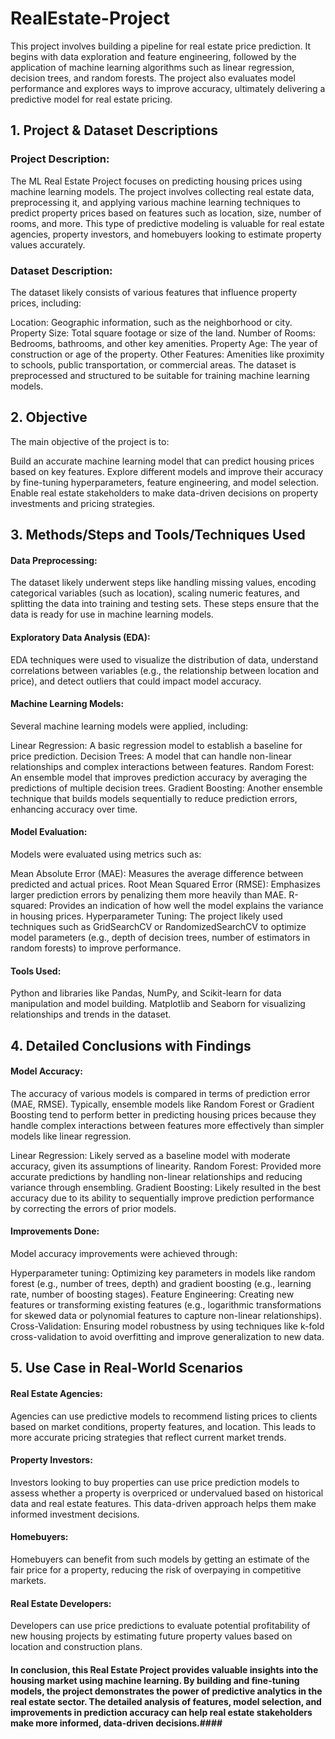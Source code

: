 # RealEstate-Project
This project involves building a pipeline for real estate price prediction. It begins with data exploration and feature engineering, followed by the application of machine learning algorithms such as linear regression, decision trees, and random forests. The project also evaluates model performance and explores ways to improve accuracy, ultimately delivering a predictive model for real estate pricing.

## 1. Project & Dataset Descriptions
### Project Description:
The ML Real Estate Project focuses on predicting housing prices using machine learning models. The project involves collecting real estate data, preprocessing it, and applying various machine learning techniques to predict property prices based on features such as location, size, number of rooms, and more. This type of predictive modeling is valuable for real estate agencies, property investors, and homebuyers looking to estimate property values accurately.

### Dataset Description:
The dataset likely consists of various features that influence property prices, including:

Location: Geographic information, such as the neighborhood or city.
Property Size: Total square footage or size of the land.
Number of Rooms: Bedrooms, bathrooms, and other key amenities.
Property Age: The year of construction or age of the property.
Other Features: Amenities like proximity to schools, public transportation, or commercial areas.
The dataset is preprocessed and structured to be suitable for training machine learning models.

## 2. Objective
The main objective of the project is to:

Build an accurate machine learning model that can predict housing prices based on key features.
Explore different models and improve their accuracy by fine-tuning hyperparameters, feature engineering, and model selection.
Enable real estate stakeholders to make data-driven decisions on property investments and pricing strategies.

## 3. Methods/Steps and Tools/Techniques Used
#### Data Preprocessing:
The dataset likely underwent steps like handling missing values, encoding categorical variables (such as location), scaling numeric features, and splitting the data into training and testing sets. These steps ensure that the data is ready for use in machine learning models.

#### Exploratory Data Analysis (EDA):
EDA techniques were used to visualize the distribution of data, understand correlations between variables (e.g., the relationship between location and price), and detect outliers that could impact model accuracy.

#### Machine Learning Models:
Several machine learning models were applied, including:

Linear Regression: A basic regression model to establish a baseline for price prediction.
Decision Trees: A model that can handle non-linear relationships and complex interactions between features.
Random Forest: An ensemble model that improves prediction accuracy by averaging the predictions of multiple decision trees.
Gradient Boosting: Another ensemble technique that builds models sequentially to reduce prediction errors, enhancing accuracy over time.

#### Model Evaluation:
Models were evaluated using metrics such as:

Mean Absolute Error (MAE): Measures the average difference between predicted and actual prices.
Root Mean Squared Error (RMSE): Emphasizes larger prediction errors by penalizing them more heavily than MAE.
R-squared: Provides an indication of how well the model explains the variance in housing prices.
Hyperparameter Tuning:
The project likely used techniques such as GridSearchCV or RandomizedSearchCV to optimize model parameters (e.g., depth of decision trees, number of estimators in random forests) to improve performance.

#### Tools Used:

Python and libraries like Pandas, NumPy, and Scikit-learn for data manipulation and model building.
Matplotlib and Seaborn for visualizing relationships and trends in the dataset.

## 4. Detailed Conclusions with Findings
#### Model Accuracy:
The accuracy of various models is compared in terms of prediction error (MAE, RMSE). Typically, ensemble models like Random Forest or Gradient Boosting tend to perform better in predicting housing prices because they handle complex interactions between features more effectively than simpler models like linear regression.

Linear Regression: Likely served as a baseline model with moderate accuracy, given its assumptions of linearity.
Random Forest: Provided more accurate predictions by handling non-linear relationships and reducing variance through ensembling.
Gradient Boosting: Likely resulted in the best accuracy due to its ability to sequentially improve prediction performance by correcting the errors of prior models.
#### Improvements Done:
Model accuracy improvements were achieved through:

Hyperparameter tuning: Optimizing key parameters in models like random forest (e.g., number of trees, depth) and gradient boosting (e.g., learning rate, number of boosting stages).
Feature Engineering: Creating new features or transforming existing features (e.g., logarithmic transformations for skewed data or polynomial features to capture non-linear relationships).
Cross-Validation: Ensuring model robustness by using techniques like k-fold cross-validation to avoid overfitting and improve generalization to new data.

## 5. Use Case in Real-World Scenarios
#### Real Estate Agencies:
Agencies can use predictive models to recommend listing prices to clients based on market conditions, property features, and location. This leads to more accurate pricing strategies that reflect current market trends.

#### Property Investors:
Investors looking to buy properties can use price prediction models to assess whether a property is overpriced or undervalued based on historical data and real estate features. This data-driven approach helps them make informed investment decisions.

#### Homebuyers:
Homebuyers can benefit from such models by getting an estimate of the fair price for a property, reducing the risk of overpaying in competitive markets.

#### Real Estate Developers:
Developers can use price predictions to evaluate potential profitability of new housing projects by estimating future property values based on location and construction plans.

#### In conclusion, this Real Estate Project provides valuable insights into the housing market using machine learning. By building and fine-tuning models, the project demonstrates the power of predictive analytics in the real estate sector. The detailed analysis of features, model selection, and improvements in prediction accuracy can help real estate stakeholders make more informed, data-driven decisions.####
